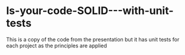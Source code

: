Is-your-code-SOLID---with-unit-tests
====================================

This is a copy of the code from the presentation but it has unit tests for each project as the principles are applied